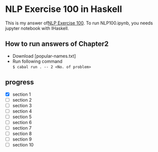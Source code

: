 # NLP Exercise 100 in Haskell

This is my answer of[NLP Exercise 100](https://nlp100.github.io/ja/about.html).
To run NLP100.ipynb, you needs jupyter notebook with IHaskell.

## How to run answers of Chapter2

- Download [popular-names.txt]
- Run following command  
`$ cabal run . -- 2 <No. of problem>`

## progress

- [x] section 1
- [ ] section 2
- [ ] section 3
- [ ] section 4
- [ ] section 5
- [ ] section 6
- [ ] section 7
- [ ] section 8
- [ ] section 9
- [ ] section 10
